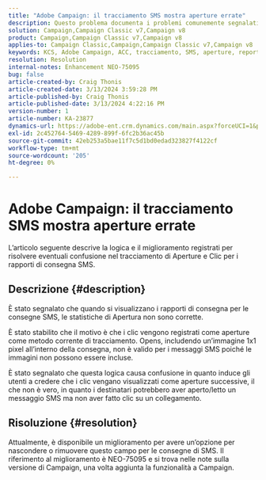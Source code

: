 ```yaml
---
title: "Adobe Campaign: il tracciamento SMS mostra aperture errate"
description: Questo problema documenta i problemi comunemente segnalati con il tracciamento della consegna SMS che mostra aperture non corrette nei rapporti di consegna
solution: Campaign,Campaign Classic v7,Campaign v8
product: Campaign,Campaign Classic v7,Campaign v8
applies-to: Campaign Classic,Campaign,Campaign Classic v7,Campaign v8
keywords: KCS, Adobe Campaign, ACC, tracciamento, SMS, aperture, reporting
resolution: Resolution
internal-notes: Enhancement NEO-75095
bug: false
article-created-by: Craig Thonis
article-created-date: 3/13/2024 3:59:28 PM
article-published-by: Craig Thonis
article-published-date: 3/13/2024 4:22:16 PM
version-number: 1
article-number: KA-23877
dynamics-url: https://adobe-ent.crm.dynamics.com/main.aspx?forceUCI=1&pagetype=entityrecord&etn=knowledgearticle&id=5b0416a9-52e1-ee11-904d-6045bd006079
exl-id: 2c452764-5469-4289-899f-6fc2b36ac45b
source-git-commit: 42eb253a5bae11f7c5d1bd0edad323827f4122cf
workflow-type: tm+mt
source-wordcount: '205'
ht-degree: 0%

---
```


# Adobe Campaign: il tracciamento SMS mostra aperture errate


L’articolo seguente descrive la logica e il miglioramento registrati per risolvere eventuali confusione nel tracciamento di Aperture e Clic per i rapporti di consegna SMS.

## Descrizione {#description}


È stato segnalato che quando si visualizzano i rapporti di consegna per le consegne SMS, le statistiche di Apertura non sono corrette.

È stato stabilito che il motivo è che i clic vengono registrati come aperture come metodo corrente di tracciamento. Opens, includendo un’immagine 1x1 pixel all’interno della consegna, non è valido per i messaggi SMS poiché le immagini non possono essere incluse.

È stato segnalato che questa logica causa confusione in quanto induce gli utenti a credere che i clic vengano visualizzati come aperture successive, il che non è vero, in quanto i destinatari potrebbero aver aperto/letto un messaggio SMS ma non aver fatto clic su un collegamento.


## Risoluzione {#resolution}


Attualmente, è disponibile un miglioramento per avere un’opzione per nascondere o rimuovere questo campo per le consegne di SMS. Il riferimento al miglioramento è NEO-75095 e si trova nelle note sulla versione di Campaign, una volta aggiunta la funzionalità a Campaign.
